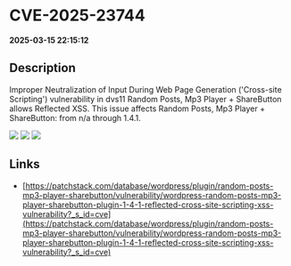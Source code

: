 # CVE-2025-23744

**2025-03-15 22:15:12**

## Description
Improper Neutralization of Input During Web Page Generation ('Cross-site Scripting') vulnerability in dvs11 Random Posts, Mp3 Player + ShareButton allows Reflected XSS. This issue affects Random Posts, Mp3 Player + ShareButton: from n/a through 1.4.1.

![](https://img.shields.io/static/v1?label=Score&message=7.1&color=red)
![](https://img.shields.io/static/v1?label=Severity&message=HIGH&color=red)
![](https://img.shields.io/static/v1?label=CWE&message=XSS&color=green)

## Links
- [https://patchstack.com/database/wordpress/plugin/random-posts-mp3-player-sharebutton/vulnerability/wordpress-random-posts-mp3-player-sharebutton-plugin-1-4-1-reflected-cross-site-scripting-xss-vulnerability?_s_id=cve](https://patchstack.com/database/wordpress/plugin/random-posts-mp3-player-sharebutton/vulnerability/wordpress-random-posts-mp3-player-sharebutton-plugin-1-4-1-reflected-cross-site-scripting-xss-vulnerability?_s_id=cve)
